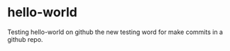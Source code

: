 # hello-world
Testing hello-world on github
the new testing word for make commits in a github repo.
